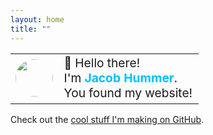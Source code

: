 ```yaml
---
layout: home
title: ""
---
```


<table style="border: none;">
<tr style="border: none;">
<td style="border: none; width: 0; white-space: nowrap;">
    <img width=60 src="https://avatars.githubusercontent.com/u/61068799?v=4" style="border-radius: 50%; min-width: 60px;">
<td style="border: none; font-size: 1.2em;">
    👋 Hello there!<br>
    I'm <b style="color: deepskyblue;">Jacob Hummer</b>.<br>
    You found my website!
</table>

Check out the [cool stuff I'm making on GitHub](https://github.com/jcbhmr).
